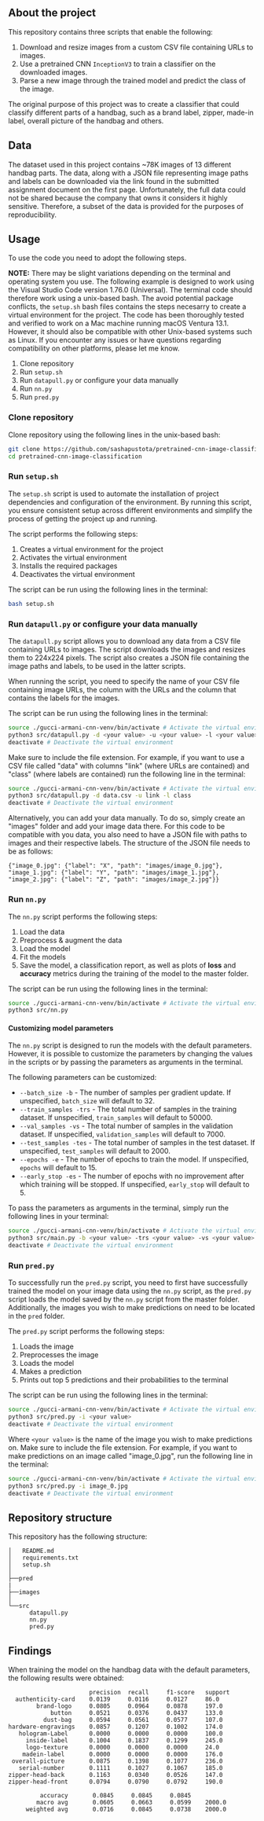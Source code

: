 <!-- ABOUT THE PROJECT -->
## About the project

This repository contains three scripts that enable the following:

1. Download and resize images from a custom CSV file containing URLs to images.
2. Use a pretrained CNN ```InceptionV3``` to train a classifier on the downloaded images.
3. Parse a new image through the trained model and predict the class of the image.

The original purpose of this project was to create a classifier that could classify different parts of a handbag, such as a brand label, zipper, made-in label, overall picture of the handbag and others.

<!-- Data -->
## Data
The dataset used in this project contains ~78K images of 13 different handbag parts. The data, along with a JSON file representing image paths and labels can be downloaded via the link found in the submitted assignment document on the first page. Unfortunately, the full data could not be shared because the company that owns it considers it highly sensitive. Therefore, a subset of the data is provided for the purposes of reproducibility.

<!-- USAGE -->
## Usage
To use the code you need to adopt the following steps.

**NOTE:** There may be slight variations depending on the terminal and operating system you use. The following example is designed to work using the Visual Studio Code version 1.76.0 (Universal). The terminal code should therefore work using a unix-based bash. The avoid potential package conflicts, the ```setup.sh``` bash files contains the steps necesarry to create a virtual environment for the project. The code has been thoroughly tested and verified to work on a Mac machine running macOS Ventura 13.1. However, it should also be compatible with other Unix-based systems such as Linux. If you encounter any issues or have questions regarding compatibility on other platforms, please let me know.

1. Clone repository
2. Run ``setup.sh``
3. Run ```datapull.py``` or configure your data manually
4. Run ```nn.py```
5. Run ```pred.py```

### Clone repository

Clone repository using the following lines in the unix-based bash:

```bash
git clone https://github.com/sashapustota/pretrained-cnn-image-classification
cd pretrained-cnn-image-classification
```

### Run ```setup.sh```

The ``setup.sh`` script is used to automate the installation of project dependencies and configuration of the environment. By running this script, you ensure consistent setup across different environments and simplify the process of getting the project up and running.

The script performs the following steps:

1. Creates a virtual environment for the project
2. Activates the virtual environment
3. Installs the required packages
4. Deactivates the virtual environment

The script can be run using the following lines in the terminal:

```bash
bash setup.sh
```

### Run ```datapull.py``` or configure your data manually

The ```datapull.py``` script allows you to download any data from a CSV file containing URLs to images. The script downloads the images and resizes them to 224x224 pixels. The script also creates a JSON file containing the image paths and labels, to be used in the latter scripts.

When running the script, you need to specify the name of your CSV file containing image URLs, the column with the URLs and the column that contains the labels for the images.

The script can be run using the following lines in the terminal:

```bash
source ./gucci-armani-cnn-venv/bin/activate # Activate the virtual environment
python3 src/datapull.py -d <your value> -u <your value> -l <your value>
deactivate # Deactivate the virtual environment
```

Make sure to include the file extension. For example, if you want to use a CSV file called "data" with columns "link" (where URLs are contained) and "class" (where labels are contained) run the following line in the terminal:

```bash
source ./gucci-armani-cnn-venv/bin/activate # Activate the virtual environment
python3 src/datapull.py -d data.csv -u link -l class
deactivate # Deactivate the virtual environment
```

Alternatively, you can add your data manually. To do so, simply create an "images" folder and add your image data there. For this code to be compatible with you data, you also need to have a JSON file with paths to images and their respective labels. The structure of the JSON file needs to be as follows:

```
{"image_0.jpg": {"label": "X", "path": "images/image_0.jpg"}, "image_1.jpg": {"label": "Y", "path": "images/image_1.jpg"}, "image_2.jpg": {"label": "Z", "path": "images/image_2.jpg"}}
```

### Run ```nn.py```

The ```nn.py``` script performs the following steps:

1. Load the data
2. Preprocess & augment the data
3. Load the model
4. Fit the models
5. Save the model, a classification report, as well as plots of **loss** and **accuracy** metrics during the training of the model to the master folder.

The script can be run using the following lines in the terminal:

```bash
source ./gucci-armani-cnn-venv/bin/activate # Activate the virtual environment
python3 src/nn.py
```

#### Customizing model parameters

The ```nn.py``` script is designed to run the models with the default parameters. However, it is possible to customize the parameters by changing the values in the scripts or by passing the parameters as arguments in the terminal.

The following parameters can be customized:

* ```--batch_size -b``` - The number of samples per gradient update. If unspecified, ```batch_size``` will default to 32.
* ```--train_samples -trs``` - The total number of samples in the training dataset. If unspecified, ```train_samples``` will default to 50000.
* ```--val_samples -vs``` - The total number of samples in the validation dataset. If unspecified, ```validation_samples``` will default to 7000.
* ```--test_samples -tes``` - The total number of samples in the test dataset. If unspecified, ```test_samples``` will default to 2000.
* ```--epochs -e``` - The number of epochs to train the model. If unspecified, ```epochs``` will default to 15.
* ```--early_stop -es``` - The number of epochs with no improvement after which training will be stopped. If unspecified, ```early_stop``` will default to 5.

To pass the parameters as arguments in the terminal, simply run the following lines in your terminal:

```bash
source ./gucci-armani-cnn-venv/bin/activate # Activate the virtual environment
python3 src/main.py -b <your value> -trs <your value> -vs <your value> -tes <your value> -e <your value>
deactivate # Deactivate the virtual environment
```

### Run ```pred.py```

To successfully run the ```pred.py``` script, you need to first have successfully trained the model on your image data using the ```nn.py``` script, as the ```pred.py``` script loads the model saved by the ```nn.py``` script from the master folder. Additionally, the images you wish to make predictions on need to be located in the ```pred``` folder.

The ```pred.py``` script performs the following steps:

1. Loads the image
2. Preprocesses the image
3. Loads the model
4. Makes a prediction
5. Prints out top 5 predictions and their probabilities to the terminal

The script can be run using the following lines in the terminal:

```bash
source ./gucci-armani-cnn-venv/bin/activate # Activate the virtual environment
python3 src/pred.py -i <your value>
deactivate # Deactivate the virtual environment
```

Where ```<your value>``` is the name of the image you wish to make predictions on. Make sure to include the file extension. For example, if you want to make predictions on an image called "image_0.jpg", run the following line in the terminal:

```bash
source ./gucci-armani-cnn-venv/bin/activate # Activate the virtual environment
python3 src/pred.py -i image_0.jpg
deactivate # Deactivate the virtual environment
```

<!-- REPOSITORY STRUCTURE -->
## Repository structure
This repository has the following structure:
```
│   README.md
│   requirements.txt
│   setup.sh
│
├──pred
|
├──images
│
└──src
      datapull.py
      nn.py
      pred.py

```
<!-- FINDINGS -->
## Findings

When training the model on the handbag data with the default parameters, the following results were obtained:

```
                       precision  recall     f1-score   support
  authenticity-card    0.0139     0.0116     0.0127     86.0
        brand-logo     0.0805     0.0964     0.0878     197.0
            button     0.0521     0.0376     0.0437     133.0
          dust-bag     0.0594     0.0561     0.0577     107.0
hardware-engravings    0.0857     0.1207     0.1002     174.0
   hologram-Label      0.0000     0.0000     0.0000     100.0
     inside-label      0.1004     0.1837     0.1299     245.0
     logo-texture      0.0000     0.0000     0.0000     24.0
    madein-label       0.0000     0.0000     0.0000     176.0
 overall-picture       0.0875     0.1398     0.1077     236.0
   serial-number       0.1111     0.1027     0.1067     185.0
zipper-head-back       0.1163     0.0340     0.0526     147.0
zipper-head-front      0.0794     0.0790     0.0792     190.0
                             
         accuracy       0.0845     0.0845     0.0845        
        macro avg       0.0605     0.0663     0.0599    2000.0
     weighted avg       0.0716     0.0845     0.0738    2000.0

```
